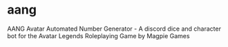 # aang
AANG Avatar Automated Number Generator - A discord dice and character bot for the Avatar Legends Roleplaying Game by Magpie Games

